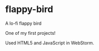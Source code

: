 # flappy-bird
A lo-fi flappy bird

One of my first projects! 

Used HTML5 and JavaScript in WebStorm.
